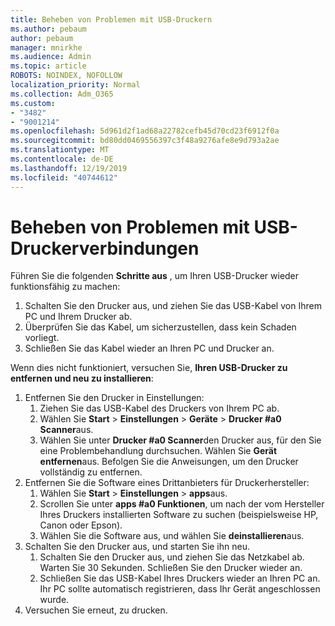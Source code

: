 ```yaml
---
title: Beheben von Problemen mit USB-Druckern
ms.author: pebaum
author: pebaum
manager: mnirkhe
ms.audience: Admin
ms.topic: article
ROBOTS: NOINDEX, NOFOLLOW
localization_priority: Normal
ms.collection: Adm_O365
ms.custom:
- "3482"
- "9001214"
ms.openlocfilehash: 5d961d2f1ad68a22782cefb45d70cd23f6912f0a
ms.sourcegitcommit: bd80dd0469556397c3f48a9276afe8e9d793a2ae
ms.translationtype: MT
ms.contentlocale: de-DE
ms.lasthandoff: 12/19/2019
ms.locfileid: "40744612"
---
```

# <a name="fix-usb-printer-connection-issues"></a>Beheben von Problemen mit USB-Druckerverbindungen

Führen Sie die folgenden **Schritte aus** , um Ihren USB-Drucker wieder funktionsfähig zu machen:

1. Schalten Sie den Drucker aus, und ziehen Sie das USB-Kabel von Ihrem PC und Ihrem Drucker ab.
2. Überprüfen Sie das Kabel, um sicherzustellen, dass kein Schaden vorliegt.
3. Schließen Sie das Kabel wieder an Ihren PC und Drucker an.

Wenn dies nicht funktioniert, versuchen Sie, **Ihren USB-Drucker zu entfernen und neu zu installieren**:

1. Entfernen Sie den Drucker in Einstellungen:
    1. Ziehen Sie das USB-Kabel des Druckers von Ihrem PC ab.
    2. Wählen Sie **Start** > **Einstellungen** > **Geräte** > **Drucker #a0 Scanner**aus.
    3. Wählen Sie unter **Drucker #a0 Scanner**den Drucker aus, für den Sie eine Problembehandlung durchsuchen. Wählen Sie **Gerät entfernen**aus. Befolgen Sie die Anweisungen, um den Drucker vollständig zu entfernen.
2. Entfernen Sie die Software eines Drittanbieters für Druckerhersteller:
    1. Wählen Sie **Start** > **Einstellungen** > **apps**aus.
    2. Scrollen Sie unter **apps #a0 Funktionen**, um nach der vom Hersteller Ihres Druckers installierten Software zu suchen (beispielsweise HP, Canon oder Epson).
    3. Wählen Sie die Software aus, und wählen Sie **deinstallieren**aus.
3. Schalten Sie den Drucker aus, und starten Sie ihn neu.<br>
    1. Schalten Sie den Drucker aus, und ziehen Sie das Netzkabel ab. Warten Sie 30 Sekunden. Schließen Sie den Drucker wieder an.
    2. Schließen Sie das USB-Kabel Ihres Druckers wieder an Ihren PC an. Ihr PC sollte automatisch registrieren, dass Ihr Gerät angeschlossen wurde.
4. Versuchen Sie erneut, zu drucken.